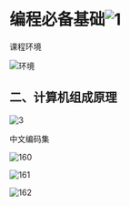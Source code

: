 #  编程必备基础![1](C:\Users\lenovo\Pictures\计算机基础\1.PNG)

课程环境

![环境](C:\Users\lenovo\Pictures\计算机基础\环境.PNG)

## 二、计算机组成原理

![3](C:\Users\lenovo\Pictures\计算机基础\3.PNG)

  中文编码集   

![160](C:\Users\lenovo\Pictures\计算机基础\160.PNG)

![161](C:\Users\lenovo\Pictures\计算机基础\161.PNG)

 

![162](C:\Users\lenovo\Pictures\计算机基础\162.PNG) 